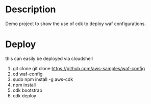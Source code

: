 # Description
Demo project to show the use of cdk to deploy waf configurations.

# Deploy
this can easily be deployed via cloudshell

1. git clone git clone https://github.com/aws-samples/waf-config
2. cd waf-config
3. sudo npm install -g aws-cdk
4. npm install
5. cdk bootstrap
6. cdk deploy 
